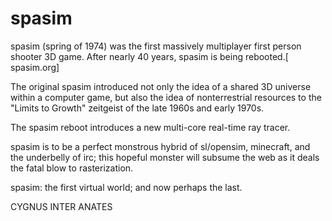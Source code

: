 spasim
==========

spasim (spring of 1974) was the first massively multiplayer first person shooter 3D game.
After nearly 40 years, spasim is being rebooted.[ spasim.org]

The original spasim introduced not only the idea of a shared 3D universe within a computer game, but also the idea of nonterrestrial resources to the "Limits to Growth" zeitgeist of the late 1960s and early 1970s.

The spasim reboot introduces a new multi-core real-time ray tracer.

spasim is to be a perfect monstrous hybrid of sl/opensim, minecraft, and the underbelly of irc; this hopeful monster will subsume the web as it deals the fatal blow to rasterization.

spasim: the first virtual world; and now perhaps the last.

CYGNUS INTER ANATES

